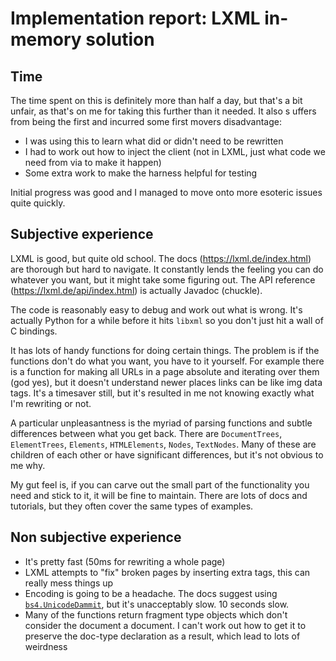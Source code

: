 # Implementation report: LXML in-memory solution

## Time

The time spent on this is definitely more than half a day, but that's a bit 
unfair, as that's on me for taking this further than it needed. It also s
uffers from being the first and incurred some first movers disadvantage:

 * I was using this to learn what did or didn't need to be rewritten
 * I had to work out how to inject the client (not in LXML, just what code 
 we need from via to make it happen)
 * Some extra work to make the harness helpful for testing

Initial progress was good and I managed to move onto more esoteric issues 
quite quickly.

## Subjective experience

LXML is good, but quite old school. The docs (https://lxml.de/index.html) are
thorough but hard to navigate. It constantly lends the feeling you can do 
whatever you want, but it might take some figuring out. The API reference 
(https://lxml.de/api/index.html) is actually Javadoc (chuckle).

The code is reasonably easy to debug and work out what is wrong. It's actually
Python for a while before it hits `libxml` so you don't just hit a wall of 
C bindings.

It has lots of handy functions for doing certain things. The problem is if the
functions don't do what you want, you have to it yourself. For example there is
a function for making all URLs in a page absolute and iterating over them 
(god yes), but it doesn't understand newer places links can be like img data
tags. It's a timesaver still, but it's resulted in me not knowing exactly what
I'm rewriting or not.

A particular unpleasantness is the myriad of parsing functions and subtle
differences between what you get back. There are `DocumentTrees`,
`ElementTrees`, `Elements`, `HTMLElements`, `Nodes`, `TextNodes`. Many of these
are children of each other or have significant differences, but it's not
obvious to me why.

My gut feel is, if you can carve out the small part of the functionality you
need and stick to it, it will be fine to maintain. There are lots of docs and
tutorials, but they often cover the same types of examples.

## Non subjective experience

* It's pretty fast (50ms for rewriting a whole page)
* LXML attempts to "fix" broken pages by inserting extra tags, this can really
 mess things up
* Encoding is going to be a headache. The docs suggest using
 [`bs4.UnicodeDammit`](https://www.crummy.com/software/BeautifulSoup/bs4/doc/),
 but it's unacceptably slow. 10 seconds slow.
 * Many of the functions return fragment type objects which don't consider the
 document a document. I can't work out how to get it to preserve the doc-type
 declaration as a result, which lead to lots of weirdness
